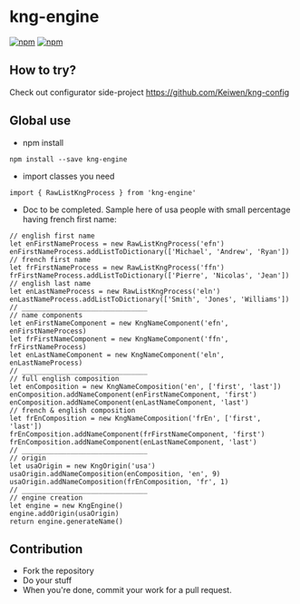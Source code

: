 # kng-engine
[![npm](https://img.shields.io/npm/v/kng-engine.svg)](https://www.npmjs.com/package/kng-engine)
[![npm](https://img.shields.io/npm/dt/kng-engine.svg)](https://www.npmjs.com/package/kng-engine)

## How to try?
Check out configurator side-project https://github.com/Keiwen/kng-config

## Global use
- npm install
```
npm install --save kng-engine
```
- import classes you need
```
import { RawListKngProcess } from 'kng-engine'
```
- Doc to be completed. Sample here of usa people with small percentage having french first name:
```
// english first name
let enFirstNameProcess = new RawListKngProcess('efn')
enFirstNameProcess.addListToDictionary(['Michael', 'Andrew', 'Ryan'])
// french first name
let frFirstNameProcess = new RawListKngProcess('ffn')
frFirstNameProcess.addListToDictionary(['Pierre', 'Nicolas', 'Jean'])
// english last name
let enLastNameProcess = new RawListKngProcess('eln')
enLastNameProcess.addListToDictionary(['Smith', 'Jones', 'Williams'])
// _______________________________
// name components
let enFirstNameComponent = new KngNameComponent('efn', enFirstNameProcess)
let frFirstNameComponent = new KngNameComponent('ffn', frFirstNameProcess)
let enLastNameComponent = new KngNameComponent('eln', enLastNameProcess)
// _______________________________
// full english composition
let enComposition = new KngNameComposition('en', ['first', 'last'])
enComposition.addNameComponent(enFirstNameComponent, 'first')
enComposition.addNameComponent(enLastNameComponent, 'last')
// french & english composition
let frEnComposition = new KngNameComposition('frEn', ['first', 'last'])
frEnComposition.addNameComponent(frFirstNameComponent, 'first')
frEnComposition.addNameComponent(enLastNameComponent, 'last')
// _______________________________
// origin
let usaOrigin = new KngOrigin('usa')
usaOrigin.addNameComposition(enComposition, 'en', 9)
usaOrigin.addNameComposition(frEnComposition, 'fr', 1)
// _______________________________
// engine creation
let engine = new KngEngine()
engine.addOrigin(usaOrigin)
return engine.generateName()
```

## Contribution
- Fork the repository
- Do your stuff
- When you're done, commit your work for a pull request.

